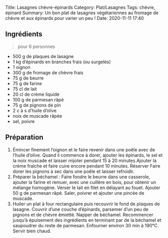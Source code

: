 Title: Lasagnes chèvre-épinards
Category: Plat/Lasagnes
Tags: chèvre, épinard
Summary: Un bon plat de lasagnes végétariennes au fromage de chèvre et aux épinards pour varier un peu !
Date:  2020-11-11 17:40

## Ingrédients
> pour 6 personnes

- 500 g de plaques de lasagne
- 1 kg d’épinards en branches frais (ou surgelés)
- 1 oignon
- 300 g de fromage de chèvre frais
- 75 g de beurre
- 75 g de farine
- 75 cl de lait
- 20 cl de crème liquide
- 100 g de parmesan râpé
- 75 g de pignons de pin
- 2 c à s d’huile d’olive
- noix de muscade râpée
- sel, poivre

## Préparation
1. Émincer finement l’oignon et le faire revenir dans une poêle avec de l’huile d’olive. Quand il commence à dorer, ajouter les épinards, le sel et la noix muscade et laisser mijoter pendant 15 à 20 minutes.Ajouter la crème fraîche et faire cuire encore pendant 10 minutes. Réserver
Faire dorer les pignons à sec dans une poêle et laisser refroidir.
2. Préparer la béchamel :
Faire fondre le beurre dans une casserole, ajouter la farine et remuer, avec une cuillère en bois, pour obtenir un mélange homogène. Verser le lait en filet en délayant au fouet. Ajouter 50 g de parmesan râpé. Saler, poivrer et ajouter une pincée de muscade.
3. Huiler un plat à four rectangulaire puis recouvrir le fond de plaques de lasagne. 
Couvrir d’une couche d’épinards, parsemer d’un peu de pignons et de chèvre émietté.
Napper de béchamel. Recommencer jusqu’à épuisement des ingrédients en terminant par de la béchamel et saupoudrer du reste de parmesan.
Enfourner environ 30 min à 190°C. Servir bien chaud.
